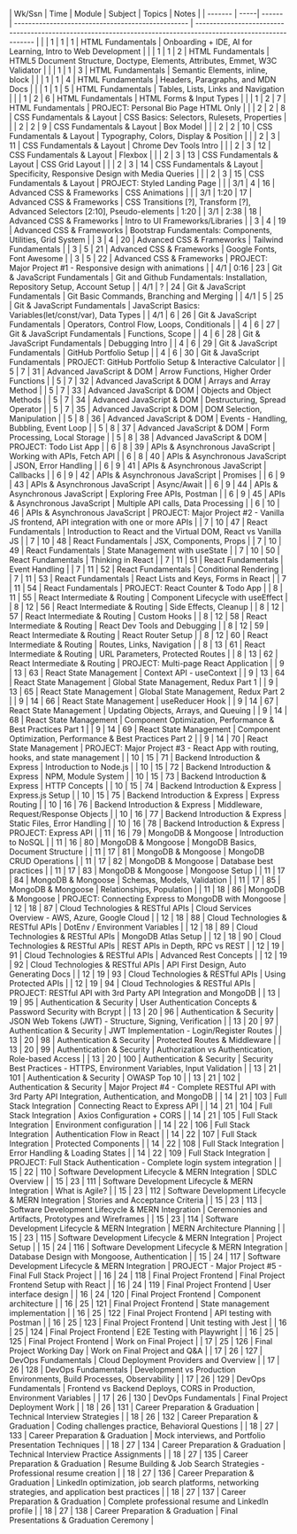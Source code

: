 | Wk/Ssn  | Time | Module | Subject                                           | Topics                                                                                                         | Notes                   |
| ------- | -----| ------ | ------------------------------------------------- | -------------------------------------------------------------------------------------------------------------- |      |
| 1       | 1       | 1      | HTML Fundamentals                                 | Onboarding + IDE, AI for Learning, Intro to Web Development                                                    |      |
| 1       | 1       | 2      | HTML Fundamentals                                 | HTML5 Document Structure, Doctype, Elements, Attributes, Emmet, W3C Validator                                  |      |
| 1       | 1       | 3      | HTML Fundamentals                                 | Semantic Elements, inline, block                                                                               |      |
| 1       | 1       | 4      | HTML Fundamentals                                 | Headers, Paragraphs, and MDN Docs                                                                              |      |
| 1       | 1       | 5      | HTML Fundamentals                                 | Tables, Lists, Links and Navigation                                                                            |      |
| 1       | 2       | 6      | HTML Fundamentals                                 | HTML Forms & Input Types                                                                                       |      |
| 1       | 2       | 7      | HTML Fundamentals                                 | PROJECT: Personal Bio Page HTML Only                                                                           |      |
| 2       | 2       | 8      | CSS Fundamentals & Layout                         | CSS Basics: Selectors, Rulesets, Properties                                                                    |      |
| 2       | 2       | 9      | CSS Fundamentals & Layout                         | Box Model                                                                                                      |      |
| 2       | 2       | 10     | CSS Fundamentals & Layout                         | Typography, Colors, Display & Position                                                                         |      |
| 2       | 3       | 11     | CSS Fundamentals & Layout                         | Chrome Dev Tools Intro                                                                                         |      |
| 2       | 3       | 12     | CSS Fundamentals & Layout                         | Flexbox                                                                                                        |      |
| 2       | 3       | 13     | CSS Fundamentals & Layout                         | CSS Grid Layout                                                                                                |      |
| 2       | 3       | 14     | CSS Fundamentals & Layout                         | Specificity, Responsive Design with Media Queries                                                              |      |
| 2       | 3       | 15     | CSS Fundamentals & Layout                         | PROJECT: Styled Landing Page                                                                                   |      |
| 3/1     | 4       | 16     | Advanced CSS & Frameworks                         | CSS Animations                                                                                                 |      |
| 3/1     | 1:20    | 17     | Advanced CSS & Frameworks                         | CSS Transitions [?], Transform [?], Advanced Selectors [2:10], Pseudo-elements                                                | 1:20 |
| 3/1     | 2:38    | 18     | Advanced CSS & Frameworks                         | Intro to UI Frameworks/Libraries<!-- , Pico[2:42], Bootstrap [2:57], Tailwind (brief introduction)[3:04], Animate.css, Animista, CSS Animation Kit --> |
| 3       | 4       | 19     | Advanced CSS & Frameworks                         | Bootstrap Fundamentals: Components, Utilities, Grid System                                                     |
| 3       | 4       | 20     | Advanced CSS & Frameworks                         | Tailwind Fundamentals                                                                                          |
| 3       | 5       | 21     | Advanced CSS & Frameworks                         | Google Fonts, Font Awesome                                                                                     |
| 3       | 5       | 22     | Advanced CSS & Frameworks                         | PROJECT: Major Project #1 - Responsive design with animations                                                  |
| 4/1     | 0:16    | 23     | Git & JavaScript Fundamentals                     | Git and Github Fundamentals: Installation, Repository Setup, Account Setup                                     |
| 4/1     | ?       | 24     | Git & JavaScript Fundamentals                     | Git Basic Commands, Branching and Merging                                                                      |
| 4/1     | 5       | 25     | Git & JavaScript Fundamentals                     | JavaScript Basics: Variables(let/const/var), Data Types                                                        |
| 4/1     | 6       | 26     | Git & JavaScript Fundamentals                     | Operators, Control Flow, Loops, Conditionals                                                                   |
| 4       | 6       | 27     | Git & JavaScript Fundamentals                     | Functions, Scope                                                                                               |
| 4       | 6       | 28     | Git & JavaScript Fundamentals                     | Debugging Intro                                                                                                |
| 4       | 6       | 29     | Git & JavaScript Fundamentals                     | GitHub Portfolio Setup                                                                                         |
| 4       | 6       | 30     | Git & JavaScript Fundamentals                     | PROJECT: GitHub Portfolio Setup & Interactive Calculator                                                       |
| 5       | 7       | 31     | Advanced JavaScript & DOM                         | Arrow Functions, Higher Order Functions                                                                        |
| 5       | 7       | 32     | Advanced JavaScript & DOM                         | Arrays and Array Method                                                                                        |
| 5       | 7       | 33     | Advanced JavaScript & DOM                         | Objects and Object Methods                                                                                     |
| 5       | 7       | 34     | Advanced JavaScript & DOM                         | Destructuring, Spread Operator                                                                                 |
| 5       | 7       | 35     | Advanced JavaScript & DOM                         | DOM Selection, Manipulation                                                                                    |
| 5       | 8       | 36     | Advanced JavaScript & DOM                         | Events - Handling, Bubbling, Event Loop                                                                        |
| 5       | 8       | 37     | Advanced JavaScript & DOM                         | Form Processing, Local Storage                                                                                 |
| 5       | 8       | 38     | Advanced JavaScript & DOM                         | PROJECT: Todo List App                                                                                         |
| 6       | 8       | 39     | APIs & Asynchronous JavaScript                    | Working with APIs, Fetch API                                                                                   |
| 6       | 8       | 40     | APIs & Asynchronous JavaScript                    | JSON, Error Handling                                                                                           |
| 6       | 9       | 41     | APIs & Asynchronous JavaScript                    | Callbacks                                                                                                      |
| 6       | 9       | 42     | APIs & Asynchronous JavaScript                    | Promises                                                                                                       |
| 6       | 9       | 43     | APIs & Asynchronous JavaScript                    | Async/Await                                                                                                    |
| 6       | 9       | 44     | APIs & Asynchronous JavaScript                    | Exploring Free APIs, Postman                                                                                   |
| 6       | 9       | 45     | APIs & Asynchronous JavaScript                    | Multiple API calls, Data Processing                                                                            |
| 6       | 10      | 46     | APIs & Asynchronous JavaScript                    | PROJECT: Major Project #2 - Vanilla JS frontend, API integration with one or more APIs                         |
| 7       | 10      | 47     | React Fundamentals                                | Introduction to React and the Virtual DOM, React vs Vanilla JS                                                 |
| 7       | 10      | 48     | React Fundamentals                                | JSX, Components, Props                                                                                         |
| 7       | 10      | 49     | React Fundamentals                                | State Management with useState                                                                                 |
| 7       | 10      | 50     | React Fundamentals                                | Thinking in React                                                                                              |
| 7       | 11      | 51     | React Fundamentals                                | Event Handling                                                                                                 |
| 7       | 11      | 52     | React Fundamentals                                | Conditional Rendering                                                                                          |
| 7       | 11      | 53     | React Fundamentals                                | React Lists and Keys, Forms in React                                                                           |
| 7       | 11      | 54     | React Fundamentals                                | PROJECT: React Counter & Todo App                                                                              |
| 8       | 11      | 55     | React Intermediate & Routing                      | Component Lifecycle with useEffect                                                                             |
| 8       | 12      | 56     | React Intermediate & Routing                      | Side Effects, Cleanup                                                                                          |
| 8       | 12      | 57     | React Intermediate & Routing                      | Custom Hooks                                                                                                   |
| 8       | 12      | 58     | React Intermediate & Routing                      | React Dev Tools and Debugging                                                                                  |
| 8       | 12      | 59     | React Intermediate & Routing                      | React Router Setup                                                                                             |
| 8       | 12      | 60     | React Intermediate & Routing                      | Routes, Links, Navigation                                                                                      |
| 8       | 13      | 61     | React Intermediate & Routing                      | URL Parameters, Protected Routes                                                                               |
| 8       | 13      | 62     | React Intermediate & Routing                      | PROJECT: Multi-page React Application                                                                          |
| 9       | 13      | 63     | React State Management                            | Context API - useContext                                                                                       |
| 9       | 13      | 64     | React State Management                            | Global State Management, Redux Part 1                                                                          |
| 9       | 13      | 65     | React State Management                            | Global State Management, Redux Part 2                                                                          |
| 9       | 14      | 66     | React State Management                            | useReducer Hook                                                                                                |
| 9       | 14      | 67     | React State Management                            | Updating Objects, Arrays, and Queuing                                                                          |
| 9       | 14      | 68     | React State Management                            | Component Optimization, Performance & Best Practices Part 1                                                    |
| 9       | 14      | 69     | React State Management                            | Component Optimization, Performance & Best Practices Part 2                                                    |
| 9       | 14      | 70     | React State Management                            | PROJECT: Major Project #3 - React App with routing, hooks, and state management                                |
| 10      | 15      | 71     | Backend Introduction & Express                    | Introduction to Node.js                                                                                        |
| 10      | 15      | 72     | Backend Introduction & Express                    | NPM, Module System                                                                                             |
| 10      | 15      | 73     | Backend Introduction & Express                    | HTTP Concepts                                                                                                  |
| 10      | 15      | 74     | Backend Introduction & Express                    | Express.js Setup                                                                                               |
| 10      | 15      | 75     | Backend Introduction & Express                    | Express Routing                                                                                                |
| 10      | 16      | 76     | Backend Introduction & Express                    | Middleware, Request/Response Objects                                                                           |
| 10      | 16      | 77     | Backend Introduction & Express                    | Static Files, Error Handling                                                                                   |
| 10      | 16      | 78     | Backend Introduction & Express                    | PROJECT: Express API                                                                                           |
| 11      | 16      | 79     | MongoDB & Mongoose                                | Introduction to NoSQL                                                                                          |
| 11      | 16      | 80     | MongoDB & Mongoose                                | MongoDB Basics, Document Structure                                                                             |
| 11      | 17      | 81     | MongoDB & Mongoose                                | MongoDB CRUD Operations                                                                                        |
| 11      | 17      | 82     | MongoDB & Mongoose                                | Database best practices                                                                                        |
| 11      | 17      | 83     | MongoDB & Mongoose                                | Mongoose Setup                                                                                                 |
| 11      | 17      | 84     | MongoDB & Mongoose                                | Schemas, Models, Validation                                                                                    |
| 11      | 17      | 85     | MongoDB & Mongoose                                | Relationships, Population                                                                                      |
| 11      | 18      | 86     | MongoDB & Mongoose                                | PROJECT: Connecting Express to MongoDB with Mongoose                                                           |
| 12      | 18      | 87     | Cloud Technologies & RESTful APIs                 | Cloud Services Overview - AWS, Azure, Google Cloud                                                             |
| 12      | 18      | 88     | Cloud Technologies & RESTful APIs                 | DotEnv / Environment Variables                                                                                 |
| 12      | 18      | 89     | Cloud Technologies & RESTful APIs                 | MongoDB Atlas Setup                                                                                            |
| 12      | 18      | 90     | Cloud Technologies & RESTful APIs                 | REST APIs in Depth, RPC vs REST                                                                                |
| 12      | 19      | 91     | Cloud Technologies & RESTful APIs                 | Advanced Rest Concepts                                                                                         |
| 12      | 19      | 92     | Cloud Technologies & RESTful APIs                 | API First Design, Auto Generating Docs                                                                         |
| 12      | 19      | 93     | Cloud Technologies & RESTful APIs                 | Using Protected APIs                                                                                           |
| 12      | 19      | 94     | Cloud Technologies & RESTful APIs                 | PROJECT: RESTful API with 3rd Party API Integration and MongoDB                                                |
| 13      | 19      | 95     | Authentication & Security                         | User Authentication Concepts & Password Security with Bcrypt                                                   |
| 13      | 20      | 96     | Authentication & Security                         | JSON Web Tokens (JWT) - Structure, Signing, Verification                                                       |
| 13      | 20      | 97     | Authentication & Security                         | JWT Implementation - Login/Register Routes                                                                     |
| 13      | 20      | 98     | Authentication & Security                         | Protected Routes & Middleware                                                                                  |
| 13      | 20      | 99     | Authentication & Security                         | Authorization vs Authentication, Role-based Access                                                             |
| 13      | 20      | 100    | Authentication & Security                         | Security Best Practices - HTTPS, Environment Variables, Input Validation                                       |
| 13      | 21      | 101    | Authentication & Security                         | OWASP Top 10                                                                                                   |
| 13      | 21      | 102    | Authentication & Security                         | Major Project #4 - Complete RESTful API with 3rd Party API Integration, Authentication, and MongoDB            |
| 14      | 21      | 103    | Full Stack Integration                            | Connecting React to Express API                                                                                |
| 14      | 21      | 104    | Full Stack Integration                            | Axios Configuration + CORS                                                                                     |
| 14      | 21      | 105    | Full Stack Integration                            | Environment configuration                                                                                      |
| 14      | 22      | 106    | Full Stack Integration                            | Authentication Flow in React                                                                                   |
| 14      | 22      | 107    | Full Stack Integration                            | Protected Components                                                                                           |
| 14      | 22      | 108    | Full Stack Integration                            | Error Handling & Loading States                                                                                |
| 14      | 22      | 109    | Full Stack Integration                            | PROJECT: Full Stack Authentication - Complete login system integration                                         |
| 15      | 22      | 110    | Software Development Lifecycle & MERN Integration | SDLC Overview                                                                                                  |
| 15      | 23      | 111    | Software Development Lifecycle & MERN Integration | What is Agile?                                                                                                 |
| 15      | 23      | 112    | Software Development Lifecycle & MERN Integration | Stories and Acceptance Criteria                                                                                |
| 15      | 23      | 113    | Software Development Lifecycle & MERN Integration | Ceremonies and Artifacts, Prototypes and Wireframes                                                            |
| 15      | 23      | 114    | Software Development Lifecycle & MERN Integration | MERN Architecture Planning                                                                                     |
| 15      | 23      | 115    | Software Development Lifecycle & MERN Integration | Project Setup                                                                                                  |
| 15      | 24      | 116    | Software Development Lifecycle & MERN Integration | Database Design with Mongoose, Authentication                                                                  |
| 15      | 24      | 117    | Software Development Lifecycle & MERN Integration | PROJECT - Major Project #5 - Final Full Stack Project                                                     |
| 16      | 24      | 118    | Final Project Frontend                            | Final Project Frontend Setup with React                                                                    |
| 16      | 24      | 119    | Final Project Frontend                            | User interface design                                                                                          |
| 16      | 24      | 120    | Final Project Frontend                            | Component architecture                                                                                         |
| 16      | 25      | 121    | Final Project Frontend                            | State management implementation                                                                                |
| 16      | 25      | 122    | Final Project Frontend                            | API testing with Postman                                                                                       |
| 16      | 25      | 123    | Final Project Frontend                            | Unit testing with Jest                                                                                         |
| 16      | 25      | 124    | Final Project Frontend                            | E2E Testing with Playwright                                                                                    |
| 16      | 25      | 125    | Final Project Frontend                            | Work on Final Project                                                                                          |
| 17      | 25      | 126    | Final Project Working Day                         | Work on Final Project and Q&A<!-- (1-4 hours) -->                                                              |
| 17      | 26      | 127    | DevOps Fundamentals                               | Cloud Deployment Providers and Overview                                                                        |
| 17      | 26      | 128    | DevOps Fundamentals                               | Development vs Production Environments, Build Processes, Observability                                         |
| 17      | 26      | 129    | DevOps Fundamentals                               | Frontend vs Backend Deploys, CORS in Production, Environment Variables                                         |
| 17      | 26      | 130    | DevOps Fundamentals                               | Final Project Deployment Work                                                                                  |
| 18      | 26      | 131    | Career Preparation & Graduation                   | Technical Interview Strategies                                                                                 |
| 18      | 26      | 132    | Career Preparation & Graduation                   | Coding challenges practice, Behavioral Questions                                                               |
| 18      | 27      | 133    | Career Preparation & Graduation                   | Mock interviews, and Portfolio Presentation Techniques                                                         |
| 18      | 27      | 134    | Career Preparation & Graduation                   | Technical Interview Practice Assignments                                                                       |
| 18      | 27      | 135    | Career Preparation & Graduation                   | Resume Building & Job Search Strategies - Professional resume creation                                         |
| 18      | 27      | 136    | Career Preparation & Graduation                   | LinkedIn optimization, job search platforms, networking strategies, and application best practices             |
| 18      | 27      | 137    | Career Preparation & Graduation                   | Complete professional resume and LinkedIn profile                                                              |
| 18      | 27      | 138    | Career Preparation & Graduation                   | Final Presentations & Graduation Ceremony                                                                      |
